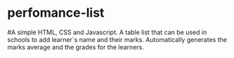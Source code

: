 # perfomance-list

#A simple HTML, CSS and Javascript.
A table list that can be used in schools to add learner`s name and their marks.
Automatically generates the marks average and the grades for the learners.
